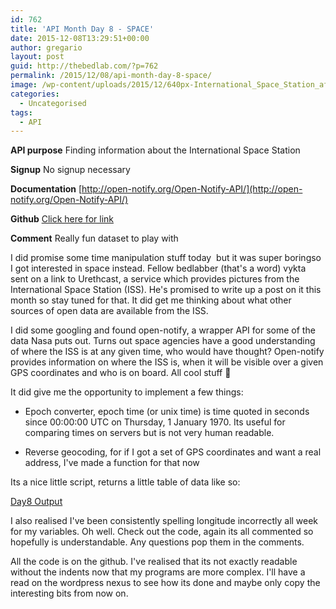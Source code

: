 ```yaml
---
id: 762
title: 'API Month Day 8 - SPACE'
date: 2015-12-08T13:29:51+00:00
author: gregario
layout: post
guid: http://thebedlab.com/?p=762
permalink: /2015/12/08/api-month-day-8-space/
image: /wp-content/uploads/2015/12/640px-International_Space_Station_after_undocking_of_STS-132.jpg
categories:
  - Uncategorised
tags:
  - API
---
```

**API purpose** Finding information about the International Space Station
  
**Signup** No signup necessary
  
**Documentation** [http://open-notify.org/Open-Notify-API/](http://open-notify.org/Open-Notify-API/)
  
**Github** [Click here for link](https://github.com/gregario/API-Month/tree/master/Day8%20International%20Space%20Station)
  
**Comment** Really fun dataset to play with

I did promise some time manipulation stuff today  but it was super boringso I got interested in space instead. Fellow bedlabber (that's a word) vykta sent on a link to Urethcast, a service which provides pictures from the International Space Station (ISS). He's promised to write up a post on it this month so stay tuned for that. It did get me thinking about what other sources of open data are available from the ISS.

I did some googling and found open-notify, a wrapper API for some of the data Nasa puts out. Turns out space agencies have a good understanding of where the ISS is at any given time, who would have thought? Open-notify provides information on where the ISS is, when it will be visible over a given GPS coordinates and who is on board. All cool stuff 🙂

It did give me the opportunity to implement a few things:
  
 - Epoch converter, epoch time (or unix time) is time quoted in seconds since 00:00:00 UTC on Thursday, 1 January 1970. Its useful for comparing times on servers but is not very human readable.
  
 - Reverse geocoding, for if I got a set of GPS coordinates and want a real address, I've made a function for that now

Its a nice little script, returns a little table of data like so:

[Day8 Output](/wp-content/uploads/2015/12/Day8-Output.png)

I also realised I've been consistently spelling longitude incorrectly all week for my variables. Oh well. Check out the code, again its all commented so hopefully is understandable. Any questions pop them in the comments.

All the code is on the github. I've realised that its not exactly readable without the indents now that my programs are more complex. I'll have a read on the wordpress nexus to see how its done and maybe only copy the interesting bits from now on.